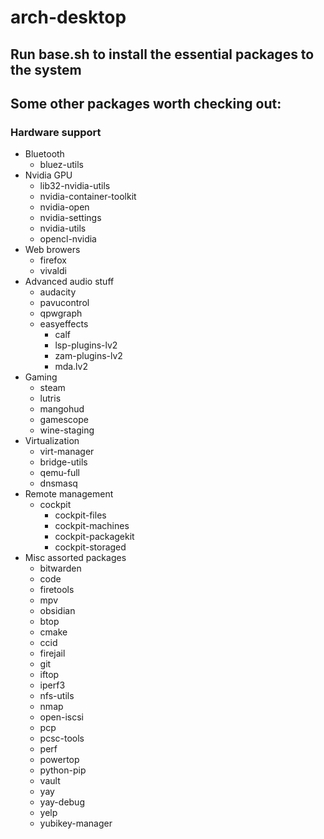 # arch-desktop

## Run base.sh to install the essential packages to the system

## Some other packages worth checking out:

### Hardware support
- Bluetooth
  - bluez-utils
- Nvidia GPU
  - lib32-nvidia-utils
  - nvidia-container-toolkit
  - nvidia-open
  - nvidia-settings
  - nvidia-utils
  - opencl-nvidia
- Web browers
  - firefox
  - vivaldi
- Advanced audio stuff
  - audacity
  - pavucontrol
  - qpwgraph
  - easyeffects
    - calf
    - lsp-plugins-lv2
    - zam-plugins-lv2
    - mda.lv2
- Gaming
  - steam
  - lutris
  - mangohud
  - gamescope
  - wine-staging
- Virtualization
  - virt-manager
  - bridge-utils
  - qemu-full
  - dnsmasq
- Remote management
  - cockpit
    - cockpit-files
    - cockpit-machines
    - cockpit-packagekit
    - cockpit-storaged
- Misc assorted packages
    - bitwarden
    - code
    - firetools
    - mpv
    - obsidian
    - btop
    - cmake
    - ccid
    - firejail
    - git
    - iftop
    - iperf3
    - nfs-utils
    - nmap
    - open-iscsi
    - pcp
    - pcsc-tools
    - perf
    - powertop
    - python-pip
    - vault
    - yay
    - yay-debug
    - yelp
    - yubikey-manager
